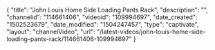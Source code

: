 {
    "title": "John Louis Home Side Loading Pants Rack",
    "description": "",
    "channelid": "114661406",
    "videoid": "109994697",
    "date_created": "1502523679",
    "date_modified": "1504247457",
    "type": "captivate",
    "layout": "channelVideo",
    "url": "\/latest-videos\/john-louis-home-side-loading-pants-rack\/114661406-109994697"
}